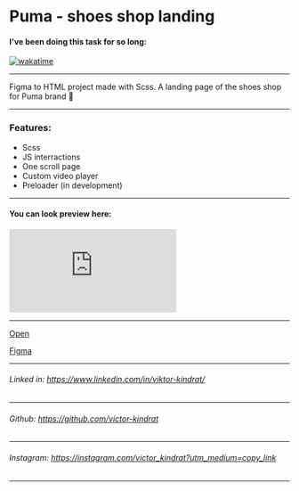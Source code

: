# Puma - shoes shop landing

#### I've been doing this task for so long:
<a href="https://wakatime.com/badge/github/victor-kindrat/puma-landing"><img src="https://wakatime.com/badge/github/victor-kindrat/puma-landing.svg" alt="wakatime"></a>

---

Figma to HTML project made with Scss. A landing page of the shoes shop for Puma brand 👟


---

### Features: 
- Scss
- JS interractions
- One scroll page
- Custom video player
- Preloader (in development)
---

#### You can look preview here:

![preview](https://files.fm/thumb_show.php?i=xevqs96xh "preview")

---
[Open](https://puma-landing.netlify.app/)

[Figma](https://www.figma.com/file/ZwoYxlcicG3G01ZQdMDGar/Puma)
    
---

###### Linked in: https://www.linkedin.com/in/viktor-kindrat/
---
###### Github: https://github.com/victor-kindrat
---
###### Instagram: https://instagram.com/victor_kindrat?utm_medium=copy_link
---
